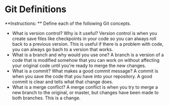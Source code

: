 # Git Definitions

**Instructions: ** Define each of the following Git concepts.

* What is version control?  Why is it useful?
Version control is when you create save files like checkpoints in your code so you can always roll back to a previous version. This is useful if there is a problem with code, you can always go bach to a version that works.
* What is a branch and why would you use one?
A branch is a version of a code that is modified somehow that you can work on without affecting your original code until you're ready to merge the new changes.
* What is a commit? What makes a good commit message?
A commit is when you save the code that you have into your repository. A good commit is clear and tells what that change does.
* What is a merge conflict?
A merge conflict is when you try to merge a new branch to the original, or master, but changes have been made to both branches.
This is a change.